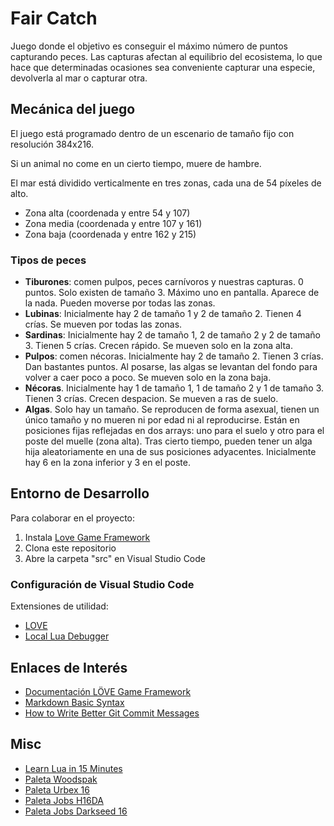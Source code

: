 # Fair Catch

Juego donde el objetivo es conseguir el máximo número de puntos capturando peces. Las capturas afectan al equilibrio del ecosistema, lo que hace que determinadas ocasiones sea conveniente capturar una especie, devolverla al mar o capturar otra.

## Mecánica del juego

El juego está programado dentro de un escenario de tamaño fijo con resolución 384x216.

Si un animal no come en un cierto tiempo, muere de hambre.

El mar está dividido verticalmente en tres zonas, cada una de 54 píxeles de alto.

* Zona alta (coordenada y entre 54 y 107)
* Zona media (coordenada y entre 107 y 161)
* Zona baja (coordenada y entre 162 y 215)

### Tipos de peces

* **Tiburones**: comen pulpos, peces carnívoros y nuestras capturas. 0 puntos. Solo existen de tamaño 3. Máximo uno en pantalla. Aparece de la nada. Pueden moverse por todas las zonas. 
* **Lubinas**: Inicialmente hay 2 de tamaño 1 y 2 de tamaño 2. Tienen 4 crías. Se mueven por todas las zonas.
* **Sardinas**: Inicialmente hay 2 de tamaño 1, 2 de tamaño 2 y 2 de tamaño 3. Tienen 5 crías. Crecen rápido. Se mueven solo en la zona alta.
* **Pulpos**: comen nécoras. Inicialmente hay 2 de tamaño 2. Tienen 3 crías. Dan bastantes puntos. Al posarse, las algas se levantan del fondo para volver a caer poco a poco. Se mueven solo en la zona baja.
* **Nécoras**. Inicialmente hay 1 de tamaño 1, 1 de tamaño 2 y 1 de tamaño 3. Tienen 3 crías. Crecen despacion. Se mueven a ras de suelo.
* **Algas**. Solo hay un tamaño. Se reproducen de forma asexual, tienen un único tamaño y no mueren ni por edad ni al reproducirse. Están en posiciones fijas reflejadas en dos arrays: uno para el suelo y otro para el poste del muelle (zona alta). Tras cierto tiempo, pueden tener un alga hija aleatoriamente en una de sus posiciones adyacentes. Inicialmente hay 6 en la zona inferior y 3 en el poste.


## Entorno de Desarrollo

Para colaborar en el proyecto:

1. Instala [Love Game Framework](https://love2d.org/)
2. Clona este repositorio
3. Abre la carpeta "src" en Visual Studio Code

### Configuración de Visual Studio Code

Extensiones de utilidad:
* [LOVE](https://marketplace.visualstudio.com/items?itemName=bschulte.love)
* [Local Lua Debugger](https://marketplace.visualstudio.com/items?itemName=tomblind.local-lua-debugger-vscode)

## Enlaces de Interés

* [Documentación LÖVE Game Framework](https://love2d.org/wiki/Main_Page)
* [Markdown Basic Syntax](https://www.markdownguide.org/basic-syntax)
* [How to Write Better Git Commit Messages](https://www.freecodecamp.org/news/how-to-write-better-git-commit-messages/)

## Misc

* [Learn Lua in 15 Minutes](https://tylerneylon.com/a/learn-lua)
* [Paleta Woodspak](https://lospec.com/palette-list/woodspark)
* [Paleta Urbex 16](https://lospec.com/palette-list/urbex-16)
* [Paleta Jobs H16DA](https://lospec.com/palette-list/h16da)
* [Paleta Jobs Darkseed 16](https://lospec.com/palette-list/darkseed-16)
